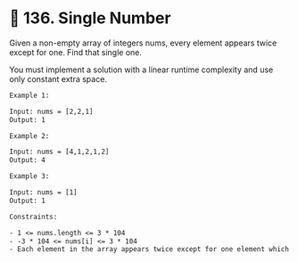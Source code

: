 # 🧩 136\. Single Number

Given a non-empty array of integers nums, every element appears twice except for one. Find that single one.

You must implement a solution with a linear runtime complexity and use only constant extra space.

```txt
Example 1:

Input: nums = [2,2,1]
Output: 1
```

```txt
Example 2:

Input: nums = [4,1,2,1,2]
Output: 4
```

```txt
Example 3:

Input: nums = [1]
Output: 1
```

```txt
Constraints:

- 1 <= nums.length <= 3 * 104
- -3 * 104 <= nums[i] <= 3 * 104
- Each element in the array appears twice except for one element which appears only once.
```
